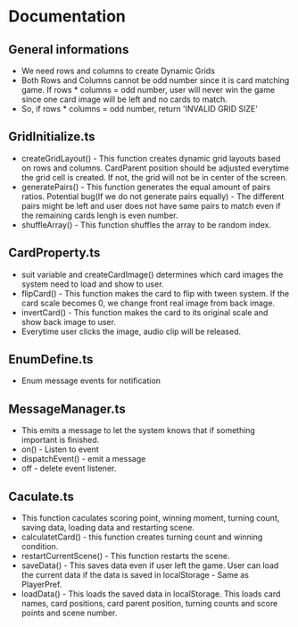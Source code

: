# Documentation

## General informations

- We need rows and columns to create Dynamic Grids
- Both Rows and Columns cannot be odd number since it is card matching game. If rows * columns = odd number, user will never win the game since one card image will be left and no cards to match.
- So, if rows * columns = odd number, return 'INVALID GRID SIZE'

## GridInitialize.ts

- createGridLayout() - This function creates dynamic grid layouts based on rows and columns. CardParent position should be adjusted everytime the grid cell is created. If not, the grid will not be in center of the screen.
- generatePairs() - This function generates the equal amount of pairs ratios. Potential bug(If we do not generate pairs equally) - The different pairs might be left and user does not have same pairs to match even if the remaining cards lengh is even number.
- shuffleArray() - This function shuffles the array to be random index.

## CardProperty.ts

- suit variable and createCardImage() determines which card images the system need to load and show to user.
- flipCard() - This function makes the card to flip with tween system. If the card scale becomes 0, we change front real image from back image.
- invertCard() - This function makes the card to its original scale and show back image to user.
- Everytime user clicks the image, audio clip will be released.

## EnumDefine.ts

- Enum message events for notification

## MessageManager.ts

- This emits a message to let the system knows that if something important is finished.
- on() - Listen to event
- dispatchEvent() - emit a message
- off - delete event listener.

## Caculate.ts

- This function caculates scoring point, winning moment, turning count, saving data, loading data and restarting scene.
- calculatetCard() - this function creates turning count and winning condition.
- restartCurrentScene() - This function restarts the scene.
- saveData() - This saves data even if user left the game. User can load the current data if the data is saved in localStorage - Same as PlayerPref.
- loadData() - This loads the saved data in localStorage. This loads card names, card positions, card parent position, turning counts and score points and scene number.
